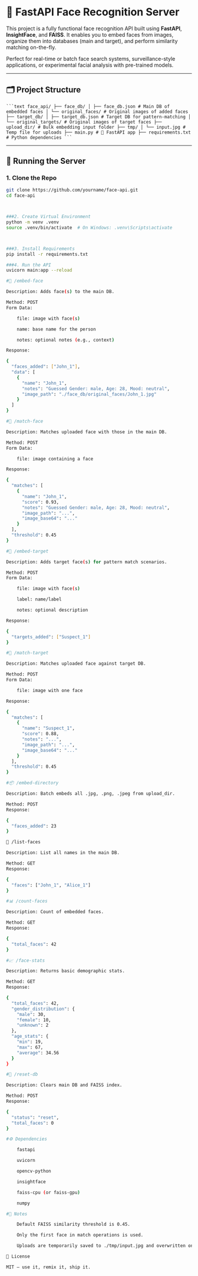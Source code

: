 # 🧠 FastAPI Face Recognition Server

This project is a fully functional face recognition API built using **FastAPI**, **InsightFace**, and **FAISS**. It enables you to embed faces from images, organize them into databases (main and target), and perform similarity matching on-the-fly.

Perfect for real-time or batch face search systems, surveillance-style applications, or experimental facial analysis with pre-trained models.

---

## 🗂 Project Structure
<pre><code>```text face_api/ ├── face_db/ │ ├── face_db.json # Main DB of embedded faces │ └── original_faces/ # Original images of added faces ├── target_db/ │ ├── target_db.json # Target DB for pattern-matching │ └── original_targets/ # Original images of target faces ├── upload_dir/ # Bulk embedding input folder ├── tmp/ │ └── input.jpg # Temp file for uploads ├── main.py # 🚀 FastAPI app ├── requirements.txt # Python dependencies ``` </code></pre>

---

## 🚀 Running the Server

### 1. Clone the Repo

```bash
git clone https://github.com/yourname/face-api.git
cd face-api



###2. Create Virtual Environment
python -m venv .venv
source .venv/bin/activate  # On Windows: .venv\Scripts\activate



###3. Install Requirements
pip install -r requirements.txt

###4. Run the API
uvicorn main:app --reload

#📌 /embed-face

Description: Adds face(s) to the main DB.

Method: POST
Form Data:

    file: image with face(s)

    name: base name for the person

    notes: optional notes (e.g., context)

Response:

{
  "faces_added": ["John_1"],
  "data": [
    {
      "name": "John_1",
      "notes": "Guessed Gender: male, Age: 28, Mood: neutral",
      "image_path": "./face_db/original_faces/John_1.jpg"
    }
  ]
}

#📌 /match-face

Description: Matches uploaded face with those in the main DB.

Method: POST
Form Data:

    file: image containing a face

Response:

{
  "matches": [
    {
      "name": "John_1",
      "score": 0.93,
      "notes": "Guessed Gender: male, Age: 28, Mood: neutral",
      "image_path": "...",
      "image_base64": "..."
    }
  ],
  "threshold": 0.45
}

#🎯 /embed-target

Description: Adds target face(s) for pattern match scenarios.

Method: POST
Form Data:

    file: image with face(s)

    label: name/label

    notes: optional description

Response:

{
  "targets_added": ["Suspect_1"]
}

#🎯 /match-target

Description: Matches uploaded face against target DB.

Method: POST
Form Data:

    file: image with one face

Response:

{
  "matches": [
    {
      "name": "Suspect_1",
      "score": 0.88,
      "notes": "...",
      "image_path": "...",
      "image_base64": "..."
    }
  ],
  "threshold": 0.45
}

#📦 /embed-directory

Description: Batch embeds all .jpg, .png, .jpeg from upload_dir.

Method: POST
Response:

{
  "faces_added": 23
}

📃 /list-faces

Description: List all names in the main DB.

Method: GET
Response:

{
  "faces": ["John_1", "Alice_1"]
}

#📊 /count-faces

Description: Count of embedded faces.

Method: GET
Response:

{
  "total_faces": 42
}

#📈 /face-stats

Description: Returns basic demographic stats.

Method: GET
Response:

{
  "total_faces": 42,
  "gender_distribution": {
    "male": 30,
    "female": 10,
    "unknown": 2
  },
  "age_stats": {
    "min": 19,
    "max": 67,
    "average": 34.56
  }
}

#🔄 /reset-db

Description: Clears main DB and FAISS index.

Method: POST
Response:

{
  "status": "reset",
  "total_faces": 0
}

#⚙️ Dependencies

    fastapi

    uvicorn

    opencv-python

    insightface

    faiss-cpu (or faiss-gpu)

    numpy

#📌 Notes

    Default FAISS similarity threshold is 0.45.

    Only the first face in match operations is used.

    Uploads are temporarily saved to ./tmp/input.jpg and overwritten on each request.

🧠 License

MIT – use it, remix it, ship it.
